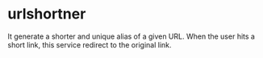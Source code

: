 # urlshortner
It generate a shorter and unique alias of a given URL. When the user hits a short link, this service redirect to the original link.
